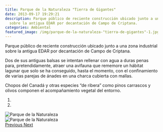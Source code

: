 ```yaml
---
title: Parque de la Naturaleza "Tierra de Gigantes"
date: 2013-09-17 19:29:21
description: Parque público de reciente construcción ubicado junto a una zona industrial
  sobre la antigua EDAR por decantación de Campo de Criptana.
categories: Ambiental
featured_image: /img/parque-de-la-naturaleza-"tierra-de-gigantes"-1.jpg
---
```



Parque público de reciente construcción ubicado junto a una zona industrial sobre la antigua EDAR por decantación de Campo de Criptana. 

Dos de  sus antiguas balsas  se intentan rellenar con agua a duras penas para, pretendidamente, atraer una avifauna que rememore un hábitat lagunar que solo se ha conseguido, hasta el momento, con el confinamiento de varias parejas de ánades en una charca cubierta con mallas. 

Chopos del Canadá y otras especies “de ribera” como pinos carrascos y olivos componen el acompañamiento vegetal del entorno.

<div id="myCarousel" class="carousel slide" df-ride="carousel">
  <!-- Indicators -->
  <ol class="carousel-indicators">
    <li df-target="#myCarousel" df-slide-to="0" class="active"></li>
    <li df-target="#myCarousel" df-slide-to="1"></li>
  </ol>
  <!-- Wrapper for slides -->
  <div class="carousel-inner" role="listbox">
    <div class="item active">
      <img src="/img/parque-de-la-naturaleza-"tierra-de-gigantes"-1.jpg" alt="Parque de la Naturaleza "Tierra de Gigantes"">
    </div>
    <div class="item">
      <img src="/img/parque-de-la-naturaleza-"tierra-de-gigantes"-2.jpg" alt="Parque de la Naturaleza "Tierra de Gigantes"">
    </div>
  <!-- Left and right controls -->
  <a class="left carousel-control" href="#myCarousel" role="button" df-slide="prev">
    <span class="glyphicon glyphicon-chevron-left" aria-hidden="true"></span>
    <span class="sr-only">Previous</span>
  </a>
  <a class="right carousel-control" href="#myCarousel" role="button" df-slide="next">
    <span class="glyphicon glyphicon-chevron-right" aria-hidden="true"></span>
    <span class="sr-only">Next</span>
  </a>
</div>
